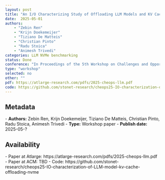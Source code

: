 ```yaml
---
layout: post
title: "An I/O Characterizing Study of Offloading LLM Models and KV Caches to NVMe SSD"
date:  2025-05-01
authors: 
    - "Zebin Ren" 
    - "Krijn Doekemeijer" 
    - "Tiziano De Matteis"
    - "Christian Pinto"
    - "Radu Stoica"
    - "Animesh Trivedi"
categories: LLM NVMe benchmarking
status: Done
conference: "In Proceedings of the 5th Workshop on Challenges and Opportunities of Efficient and Performant Storage Systems (CHEOPS'25)"
type: "workshop"
selected: no
other: ""
pdf: https://atlarge-research.com/pdfs/2025-cheops-llm.pdf
code: https://github.com/stonet-research/cheops25-IO-characterization-of-LLM-model-kv-cache-offloading-nvme
---
```


<h2>Metadata</h2>
- <b>Authors:</b> Zebin Ren, Krijn Doekemeijer, Tiziano De Matteis, Christian Pinto, Radu Stoica, Animesh Trivedi
- <b>Type:</b> Workshop paper
- <b>Publish date:</b> 2025-05-?

<h2>Availability</h2>
- Paper at Atlarge:  https://atlarge-research.com/pdfs/2025-cheops-llm.pdf
- Paper at ACM: TBD
- Code: https://github.com/stonet-research/cheops25-IO-characterization-of-LLM-model-kv-cache-offloading-nvme
